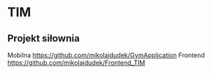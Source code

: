 # TIM
Projekt siłownia
--------------------------------------------------------
Mobilna
https://github.com/mikolajdudek/GymApplication
Frontend
https://github.com/mikolajdudek/Frontend_TIM
